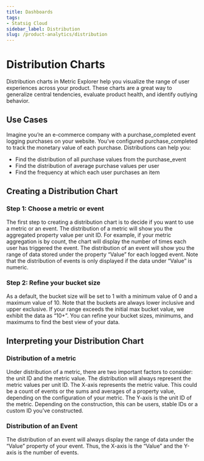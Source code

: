 ```yaml
---
title: Dashboards
tags:
- Statsig Cloud 
sidebar_label: Distribution
slug: /product-analytics/distribution
---
```


# Distribution Charts

Distribution charts in Metric Explorer help you visualize the range of user experiences across your product. These charts are a great way to generalize central tendencies, evaluate product health, and identify outlying behavior.

## Use Cases

Imagine you’re an e-commerce company with a purchase_completed event logging purchases on your website. You’ve configured purchase_completed to track the monetary value of each purchase. Distributions can help you:

- Find the distribution of all purchase values from the purchase_event
- Find the distribution of average purchase values per user
- Find the frequency at which each user purchases an item

## Creating a Distribution Chart

### **Step 1: Choose a metric or event**

The first step to creating a distribution chart is to decide if you want to use a metric or an event. The distribution of a metric will show you the aggregated property value per unit ID. For example, if your metric aggregation is by count, the chart will display the number of times each user has triggered the event. The distribution of an event will show you the range of data stored under the property “Value” for each logged event. Note that the distribution of events is only displayed if the data under “Value” is numeric.

### **Step 2: Refine your bucket size**

As a default, the bucket size will be set to 1 with a minimum value of 0 and a maximum value of 10. Note that the buckets are always lower inclusive and upper exclusive. If your range exceeds the initial max bucket value, we exhibit the data as “10+”. You can refine your bucket sizes, minimums, and maximums to find the best view of your data.

## Interpreting your Distribution Chart

### **Distribution of a metric**

Under distribution of a metric, there are two important factors to consider: the unit ID and the metric value. The distribution will always represent the metric values per unit ID. The X-axis represents the metric value. This could be a count of events or the sums and averages of a property value, depending on the configuration of your metric. The Y-axis is the unit ID of the metric. Depending on the construction, this can be users, stable IDs or a custom ID you’ve constructed.

### **Distribution of an Event**

The distribution of an event will always display the range of data under the “Value” property of your event. Thus, the X-axis is the “Value” and the Y-axis is the number of events.
